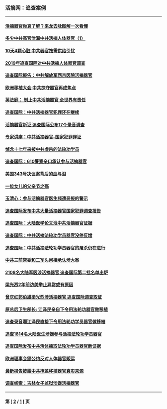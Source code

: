 ### 活摘网：追查案例
---
#### [活摘器官你真了解？来龙去脉图解一次看懂](../../pages/nf5880/n13013820.md?11200430) 
#### [多少中共高官泄漏中共活摘人体器官（1）](../../pages/nf5880/n12671234.md?11200430) 
#### [10天4颗心脏 中共器官按需供给引忧](../../pages/nf5880/n12326366.md?11200430) 
#### [2019年追查国际对中共活摘人体器官调查](../../pages/nf5880/n11917733.md?11200430) 
#### [追查国际报告：中共解放军西京医院活摘器官](../../pages/nf5880/n11838359.md?11200430) 
#### [欧洲移植大会 中共掠夺器官再成焦点](../../pages/nf5880/n11538883.md?11200430) 
#### [英法庭： 制止中共活摘器官 全世界有责任](../../pages/nf5880/n11330691.md?11200430) 
#### [追查国际：中共活摘器官犯罪还在继续](../../pages/nf5880/n11218301.md?11200430) 
#### [活摘器官新证 追查国际公布17个录音调查](../../pages/nf5880/n10897744.md?11200430) 
#### [专家讲座：中共活摘器官-国家犯罪罪证](../../pages/nf5880/n8828153.md?11200430) 
#### [悼念十七年来被中共虐杀的法轮功学员](../../pages/nf5880/n8124823.md?11200430) 
#### [追查国际：610警察亲口承认参与活摘器官](../../pages/nf5880/n8109067.md?11200430) 
#### [美国343号决议案背后的血与泪](../../pages/nf5880/n8020684.md?11200430) 
#### [一位女儿的父亲节之殇](../../pages/nf5880/n8014122.md?11200430) 
#### [玉清心：参与活摘器官医生频遭恶报的警示](../../pages/nf5880/n4637546.md?11200430) 
#### [追查国际发布中共大量活摘器官国家犯罪调查报告](../../pages/nf5880/n4613428.md?11200430) 
#### [追查国际：大陆医学论文泄中共活摘器官证据](../../pages/nf5880/n4608794.md?11200430) 
#### [追查国际：中共活摘法轮功学员器官没停反增](../../pages/nf5880/n4584075.md?11200430) 
#### [追查国际：中共活摘法轮功学员器官的屠杀仍在进行](../../pages/nf5880/n4299154.md?11200430) 
#### [中共三前常委和二军头间接承认涉大案](../../pages/nf5880/n4286244.md?11200430) 
#### [2108名大陆军医涉活摘器官 追查国际第二批名单出炉](../../pages/nf5880/n4284769.md?11200430) 
#### [梁光烈2年前访美举止异常或有原因](../../pages/nf5880/n4279686.md?11200430) 
#### [曾庆红郭伯雄梁光烈涉活摘器官 追查国际调查取证](../../pages/nf5880/n4278462.md?11200430) 
#### [原总后卫生部长: 江泽民亲自下令用法轮功器官做移植](../../pages/nf5880/n4263864.md?11200430) 
#### [追查录音曝江泽民直接下令用法轮功学员器官做移植](../../pages/nf5880/n4261268.md?11200430) 
#### [追查1814名大陆医生涉嫌参与活摘法轮功学员器官](../../pages/nf5880/n4259055.md?11200430) 
#### [追查国际发布中共活体摘取法轮功学员器官新证据](../../pages/nf5880/n4258255.md?11200430) 
#### [欧洲理事会颁公约反对人体器官贩运](../../pages/nf5880/n4206955.md?11200430) 
#### [最新报告披露中共掩盖移植器官真实来源](../../pages/nf5880/n4140084.md?11200430) 
#### [调查线索：吉林女子监狱涉嫌活摘器官](../../pages/nf5880/n4044366.md?11200430) 

---
#### 第 [ [2](./2.md?11200430) / [1](./1.md?11200430) ] 页
